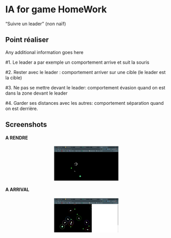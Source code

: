 
# IA for game HomeWork

 “Suivre un leader” (non naïf)


## Point réaliser

Any additional information goes here

#1. Le leader a par exemple un
comportement arrive et suit la souris

#2. Rester avec le leader : comportement
arriver sur une cible (le leader est la 
cible)

#3. Ne pas se mettre devant le leader:
comportement évasion quand on est
dans la zone devant le leader

#4. Garder ses distances avec les autres:
comportement séparation quand on
est derrière.


## Screenshots

#### A RENDRE

<img
  src="/images/1.PNG"
  alt="Alt text"
  title="Optional title"
  style="display: flex;  margin: 0 auto; width:700px; max-width: 200px">


#### A ARRIVAL

<img
  src="/images/2.PNG"
  alt="Alt text2"
  title="Optional title2"
  style="display: flex;  margin: 0 auto; width:700px; max-width: 200px">


